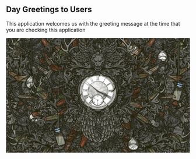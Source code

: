 ## Day Greetings to Users

This application welcomes us with the greeting message at the time that you are checking this application

<img src="src/images/default.jpg" />
